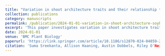 ```yaml
---
title: "Variation in shoot architecture traits and their relationship to canopy coverage and light interception in soybean (Glycine max)"
collection: publications 
category: manuscripts 
permalink: /publication/2024-01-01-variation-in-shoot-architecture-soybean 
excerpt: 'This paper investigates variation in shoot architecture traits and their relationship to canopy coverage and light interception in soybean.' 
date: 2024-01-01 
venue: 'BMC Plant Biology' 
paperurl: 'https://link.springer.com/article/10.1186/s12870-024-04859-2' 
citation: 'Suma Sreekanta, Allison Haaning, Austin Dobbels, Riley O'Neill, Anna Hofstad, Kamaldeep Virdi, Fumiaki Katagiri, Robert M. Stupar, Gary J. Muehlbauer, and Aaron J. Lorenz. (2024). "Variation in shoot architecture traits and their relationship to canopy coverage and light interception in soybean (Glycine max)." BMC Plant Biology. 24(1):194.'
---
```


